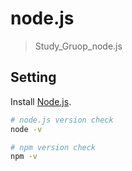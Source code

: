 # node.js

> Study_Gruop_node.js

## Setting

Install [Node.js](https://nodejs.org/en).

``` bash
# node.js version check
node -v

# npm version check
npm -v

